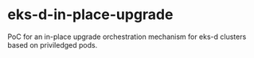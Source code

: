 # eks-d-in-place-upgrade

PoC for an in-place upgrade orchestration mechanism for eks-d clusters based on priviledged pods.
